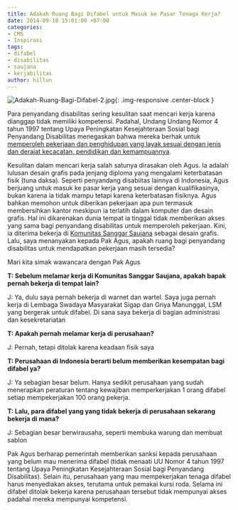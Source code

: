 ```yaml
---
title: Adakah Ruang Bagi Difabel untuk Masuk ke Pasar Tenaga Kerja?
date: 2014-09-18 15:01:00 +07:00
categories:
- CMS
- Inspirasi
tags:
- difabel
- disabilitas
- saujana
- kerjabilitas
author: hillun
---
```


![Adakah-Ruang-Bagi-Difabel-2.jpg](/uploads/Adakah-Ruang-Bagi-Difabel-2.jpg){: .img-responsive .center-block }

Para penyandang disabilitas sering kesulitan saat mencari kerja karena dianggap tidak memiliki kompetensi. Padahal, Undang Undang Nomor 4 tahun 1997 tentang Upaya Peningkatan Kesejahteraan Sosial bagi Penyandang Disabilitas menegaskan bahwa mereka berhak untuk [memperoleh pekerjaan dan penghidupan yang layak sesuai dengan jenis dan derajat kecacatan, pendidikan dan kemampuannya](http://www.kemsos.go.id/modules.php?name=News&file=print&sid=917).

Kesulitan dalam mencari kerja salah satunya dirasakan oleh Agus. Ia adalah lulusan desain grafis pada jenjang diploma yang mengalami keterbatasan fisik (tuna daksa). Seperti penyandang disabiitas lainnya di Indonesia, Agus berjuang untuk masuk ke pasar kerja yang sesuai dengan kualifikasinya, bukan karena ia tidak mampu tetapi karena keterbatasan fisiknya. Agus bahkan memohon untuk diberikan pekerjaan apa pun termasuk membersihkan kantor meskipun ia terlatih dalam komputer dan desain grafis. Hal ini dikarenakan dunia tempat ia tinggal tidak memberikan akses yang sama bagi penyandang disabilitas untuk memperoleh pekerjaan. Kini, ia diterima bekerja di [Komunitas Sanggar Saujana](http://ciptamedia.org/wiki/Komuntas_Sanggar_Saujana) sebagai desain grafis. Lalu, saya menanyakan kepada Pak Agus, apakah ruang bagi penyandang disabilitas untuk mendapatkan pekerjaan masih tersedia?

Mari kita simak wawancara dengan Pak Agus

**T: Sebelum melamar kerja di Komunitas Sanggar Saujana, apakah bapak pernah bekerja di tempat lain?**

J: Ya, dulu saya pernah bekerja di warnet dan wartel. Saya juga pernah kerja di Lembaga Swadaya Masyarakat Sigap dan Griya Manunggal, LSM yang bergerak untuk difabel. Di sana saya bekerja di bagian administrasi dan kesekretariatan

**T: Apakah pernah melamar kerja di perusahaan?**

J: Pernah, tetapi ditolak karena keadaan fisik saya

**T: Perusahaan di Indonesia berarti belum memberikan kesempatan bagi difabel ya?**

J: Ya sebagian besar belum. Hanya sedikit perusahaan yang sudah menerapkan peraturan tentang kewajiban memperkerjakan 1 orang difabel setiap mempekerjakan 100 orang pekerja.

**T: Lalu, para difabel yang yang tidak bekerja di perusahaan sekarang bekerja di mana?**

J: Sebagian besar berwirausaha, seperti membuka warung dan membuat sablon

Pak Agus berharap pemerintah memberikan sanksi kepada perusahaan yang belum mau menerima difabel (tidak menaati UU Nomor 4 tahun 1997 tentang Upaya Peningkatan Kesejahteraan Sosial bagi Penyandang Disabilitas). Selain itu, perusahaan yang mau mempekerjakan tenaga difabel harus menyediakan akses, terutama untuk pemakai kursi roda. Selama ini difabel ditolak bekerja karena perusahaan tersebut tidak mempunyai akses padahal mereka mempunyai kompetensi.
